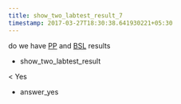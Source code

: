 ```yaml
---
title: show_two_labtest_result_7
timestamp: 2017-03-27T18:30:38.641930221+05:30
---
```


do we have [PP](labtest_name_1) and [BSL](labtest_name_2) results
* show_two_labtest_result

< Yes
* answer_yes
